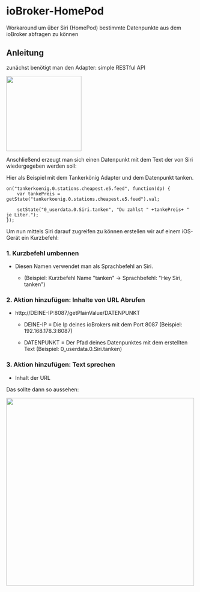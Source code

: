 # ioBroker-HomePod
Workaround um über Siri (HomePod) bestimmte Datenpunkte aus dem ioBroker abfragen zu können

## Anleitung

zunächst benötigt man den Adapter: simple RESTful API

<img src="https://user-images.githubusercontent.com/66023319/114274881-b1599080-9a20-11eb-9d5d-3d652f71b881.png" height="200">

Anschließend erzeugt man sich einen Datenpunkt mit dem Text der von Siri wiedergegeben werden soll:

Hier als Beispiel mit dem Tankerkönig Adapter und dem Datenpunkt tanken. 

```
on("tankerkoenig.0.stations.cheapest.e5.feed", function(dp) {
    var tankePreis = getState("tankerkoenig.0.stations.cheapest.e5.feed").val;

    setState("0_userdata.0.Siri.tanken", "Du zahlst " +tankePreis+ " je Liter.");
});
```

Um nun mittels Siri darauf zugreifen zu können erstellen wir auf einem iOS-Gerät ein Kurzbefehl:

### 1. Kurzbefehl umbennen

  * Diesen Namen verwendet man als Sprachbefehl an Siri. 
  
    * (Beispiel: Kurzbefehl Name "tanken"  -> Sprachbefehl: "Hey Siri, tanken")

### 2. Aktion hinzufügen: Inhalte von URL Abrufen

  * http://DEINE-IP:8087/getPlainValue/DATENPUNKT
  
    * DEINE-IP = Die Ip deines ioBrokers mit dem Port 8087 (Beispiel: 192.168.178.3:8087)
  
    * DATENPUNKT = Der Pfad deines Datenpunktes mit dem erstellten Text (Beispiel: 0_userdata.0.Siri.tanken)

### 3. Aktion hinzufügen: Text sprechen

  * Inhalt der URL
  
Das sollte dann so aussehen:

<img src="https://user-images.githubusercontent.com/66023319/114275745-f8955080-9a23-11eb-947b-98bae40c9f7c.png" height="500">
